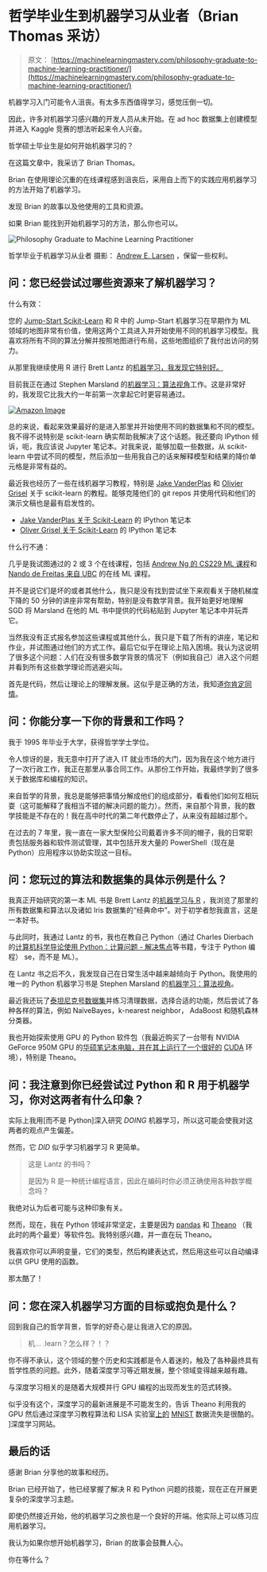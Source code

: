 # 哲学毕业生到机器学习从业者（Brian Thomas 采访）

> 原文： [https://machinelearningmastery.com/philosophy-graduate-to-machine-learning-practitioner/](https://machinelearningmastery.com/philosophy-graduate-to-machine-learning-practitioner/)

机器学习入门可能令人沮丧。有太多东西值得学习，感觉压倒一切。

因此，许多对机器学习感兴趣的开发人员从未开始。在 ad hoc 数据集上创建模型并进入 Kaggle 竞赛的想法听起来令人兴奋。

哲学硕士毕业生是如何开始机器学习的？

在这篇文章中，我采访了 Brian Thomas。

Brian 在使用理论沉重的在线课程感到沮丧后，采用自上而下的实践应用机器学习的方法开始了机器学习。

发现 Brian 的故事以及他使用的工具和资源。

如果 Brian 能找到开始机器学习的方法，那么你也可以。

![Philosophy Graduate to Machine Learning Practitioner](img/b0dd8eb1b94dfc0bbad7d0544c4f7174.jpg)

哲学毕业于机器学习从业者
摄影： [Andrew E. Larsen](https://www.flickr.com/photos/papalars/422462932/) ，保留一些权利。

## 问：您已经尝试过哪些资源来了解机器学习？

什么有效：

您的 [Jump-Start Scikit-Learn](http://machinelearningmastery.com/jump-start-scikit-learn/) 和 R 中的 Jump-Start 机器学习在早期作为 ML 领域的地图非常有价值，使用这两个工具进入并开始使用不同的机器学习模型。我喜欢将所有不同的算法分解并按照地图进行布局，这些地图组织了我付出访问的努力。

从那里我继续使用 R 进行 Brett Lantz 的[机器学习，我发现它特别好。](http://www.amazon.com/dp/1782162143?tag=inspiredalgor-20)

目前我正在通过 Stephen Marsland 的[机器学习：算法视角](http://www.amazon.com/dp/1466583282?tag=inspiredalgor-20)工作。这是非常好的，我发现它比我大约一年前第一次拿起它时更容易通过。

[![Amazon Image](img/bbd25613cb12b55b69497c7479119553.jpg)](http://www.amazon.com/dp/1466583282?tag=inspiredalgor-20)

总的来说，看起来效果最好的是进入那里并开始使用不同的数据集和不同的模型。我不得不说特别是 scikit-learn 确实帮助我解决了这个话题。我还要向 IPython 倾诉，呃，我应该说 Jupyter 笔记本。对我来说，能够加载一些数据，从 scikit-learn 中尝试不同的模型，然后添加一些用我自己的话来解释模型和结果的降价单元格是非常有益的。

最近我也经历了一些在线机器学习教程，特别是 [Jake VanderPlas](http://www.astro.washington.edu/users/vanderplas/) 和 [Olivier Grisel](http://ogrisel.com/) 关于 scikit-learn 的教程。能够克隆他们的 git repos 并使用代码和他们的演示文稿也是最有启发性的。

*   [Jake VanderPlas 关于 Scikit-Learn](https://github.com/jakevdp/sklearn_tutorial) 的 IPython 笔记本
*   [Oliver Grisel 关于 Scikit-Learn](https://github.com/ogrisel/notebooks) 的 IPython 笔记本

什么行不通：

几乎是我试图通过的 2 或 3 个在线课程，包括 [Andrew Ng 的 CS229 ML 课程](http://cs229.stanford.edu/)和 [Nando de Freitas 来自 UBC](http://www.cs.ubc.ca/~nando/540-2013/) 的在线 ML 课程。

并不是说它们是坏的或者其他什么，我只是没有找到尝试坐下来观看关于随机梯度下降的 50 分钟的讲座非常有帮助，特别是没有数学背景。我开始更好地理解 SGD 将 Marsland 在他的 ML 书中提供的代码粘贴到 Jupyter 笔记本中并玩弄它。

当然我没有正式报名参加这些课程或其他什么，我只是下载了所有的讲座，笔记和作业，并试图通过他们的方式工作。最后它似乎在理论上陷入困境。我认为这说明了很多这个问题：人们在没有很多数学背景的情况下（例如我自己）进入这个问题并看到所有这些数学理论而逃避尖叫。

首先是代码，然后让理论上的理解发展。这似乎是正确的方法，我知道[你肯定同情](http://machinelearningmastery.com/machine-learning-for-programmers/)。

## 问：你能分享一下你的背景和工作吗？

我于 1995 年毕业于大学，获得哲学学士学位。

令人惊讶的是，我无意中打开了进入 IT 就业市场的大门，因为我在这个地方进行了一次行政工作，我正在那里从事合同工作。从那份工作开始，我最终学到了很多关于数据库和编程的知识。

来自哲学的背景，我总是能够把事情分解成他们的组成部分，看看他们如何互相玩耍（这可能解释了我相当不错的解决问题的能力）。然而，来自那个背景，我的数学技能是不存在的！我在高中时代的第二年代数停止了，从来没有超越过那个。

在过去的 7 年里，我一直在一家大型保险公司戴着许多不同的帽子，我的日常职责包括服务器和软件测试管理，其中包括开发大量的 PowerShell（现在是 Python）应用程序以协助实现这一目标。

## 问：您玩过的算法和数据集的具体示例是什么？

我真正开始研究的第一本 ML 书是 Brett Lantz 的[机器学习与 R](http://www.amazon.com/dp/1782162143?tag=inspiredalgor-20) ，我浏览了那里的所有数据集和算法以及诸如 Iris 数据集的“经典命中”。对于初学者恕我直言，这是一本好书。

与此同时，我通过 Lantz 的书，我也在教自己 Python（通过 Charles Dierbach 的[计算机科学导论使用 Python：计算问题 - 解决焦点](http://www.amazon.com/dp/0470555157?tag=inspiredalgor-20)等书籍，专注于 Python 编程） se，而不是 ML）。

在 Lantz 书之后不久，我发现自己在日常生活中越来越倾向于 Python。我使用的唯一的 Python 机器学习书是 Stephen Marsland 的[机器学习：算法视角](http://www.amazon.com/dp/1466583282?tag=inspiredalgor-20)。

最近我还玩了[泰坦尼克号数据集](https://www.kaggle.com/c/titanic)并练习清理数据，选择合适的功能，然后尝试了各种各样的算法，例如 NaïveBayes，k-nearest neighbor， AdaBoost 和随机森林分类器。

我也开始探索使用 GPU 的 Python 软件包（我最近购买了一台带有 NVIDIA GeForce 950M GPU 的[华硕笔记本电脑，并在其上运行了一个很好的](http://amzn.to/1iFqXXj) [CUDA](http://www.nvidia.com/object/cuda_home_new.html) 环境），特别是 Theano。

## 问：我注意到你已经尝试过 Python 和 R 用于机器学习，你对这两者有什么印象？

实际上我用[而不是 Python]深入研究 _DOING_ 机器学习，所以这可能会使我对这两者的观点产生偏差。

然而，它 _DID_ 似乎学习机器学习 R 更简单。

> 这是 Lantz 的书吗？
> 
> 是因为 R 是一种统计编程语言，因此在编码时你必须正确使用各种数学概念吗？

我绝对认为后者可能与这种印象有关。

然而，现在，我在 Python 领域非常坚定，主要是因为 [pandas](http://machinelearningmastery.com/quick-and-dirty-data-analysis-with-pandas/) 和 [Theano](http://deeplearning.net/software/theano/) （我此时的两个最爱）等软件包。我特别感兴趣，并一直在玩 Theano。

我喜欢你可以声明变量，它们的类型，然后构建表达式，然后用这些可以自动编译以供 GPU 使用的函数。

那太酷了！

## 问：您在深入机器学习方面的目标或抱负是什么？

回到我自己的哲学背景，哲学的好奇心是让我进入它的原因。

> 机... .learn？怎么样？！？

你不得不承认，这个领域的整个历史和实践都是令人着迷的，触及了各种最终具有哲学性质的问题。此外，随着深度学习等近期发展，整个领域变得越来越有趣。

与深度学习相关的是随着大规模并行 GPU 编程的出现而发生的范式转换。

似乎没有这个，深度学习的最新进展是不可能发生的，告诉 Theano 利用我的 GPU 然后通过深度学习教程算法和 LISA 实验室[上的](http://deeplearning.net/tutorial/) [MNIST](http://yann.lecun.com/exdb/mnist/) 数据流失是很酷的。 ]深度学习网站。

## 最后的话

感谢 Brian 分享他的故事和经历。

Brian 已经开始了，他已经掌握了解决 R 和 Python 问题的技能，现在正在开展更复杂的深度学习主题。

即使仍然接近开始，他的机器学习之旅也是一个良好的开端。他实际上可以练习应用机器学习。

我认为如果你想开始机器学习，Brian 的故事会鼓舞人心。

你在等什么？